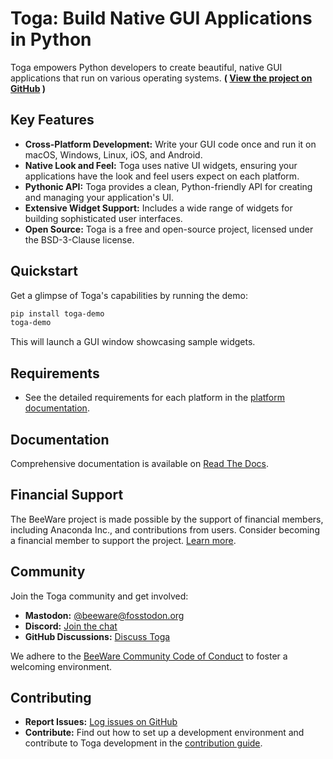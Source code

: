 # Toga: Build Native GUI Applications in Python

Toga empowers Python developers to create beautiful, native GUI applications that run on various operating systems.  **( [View the project on GitHub](https://github.com/beeware/toga) )**

## Key Features

*   **Cross-Platform Development:** Write your GUI code once and run it on macOS, Windows, Linux, iOS, and Android.
*   **Native Look and Feel:** Toga uses native UI widgets, ensuring your applications have the look and feel users expect on each platform.
*   **Pythonic API:**  Toga provides a clean, Python-friendly API for creating and managing your application's UI.
*   **Extensive Widget Support:**  Includes a wide range of widgets for building sophisticated user interfaces.
*   **Open Source:** Toga is a free and open-source project, licensed under the BSD-3-Clause license.

## Quickstart

Get a glimpse of Toga's capabilities by running the demo:

```bash
pip install toga-demo
toga-demo
```

This will launch a GUI window showcasing sample widgets.

## Requirements

*   See the detailed requirements for each platform in the [platform documentation](https://toga.readthedocs.io/en/latest/reference/platforms/).

## Documentation

Comprehensive documentation is available on [Read The Docs](https://toga.readthedocs.io).

## Financial Support

The BeeWare project is made possible by the support of financial members, including Anaconda Inc., and contributions from users. Consider becoming a financial member to support the project.  [Learn more](https://beeware.org/community/members/).

## Community

Join the Toga community and get involved:

*   **Mastodon:** [@beeware@fosstodon.org](https://fosstodon.org/@beeware)
*   **Discord:** [Join the chat](https://beeware.org/bee/chat/)
*   **GitHub Discussions:** [Discuss Toga](https://github.com/beeware/toga/discussions)

We adhere to the [BeeWare Community Code of Conduct](https://beeware.org/community/behavior/) to foster a welcoming environment.

## Contributing

*   **Report Issues:**  [Log issues on GitHub](https://github.com/beeware/toga/issues)
*   **Contribute:** Find out how to set up a development environment and contribute to Toga development in the [contribution guide](https://toga.readthedocs.io/en/latest/how-to/contribute/index.html).